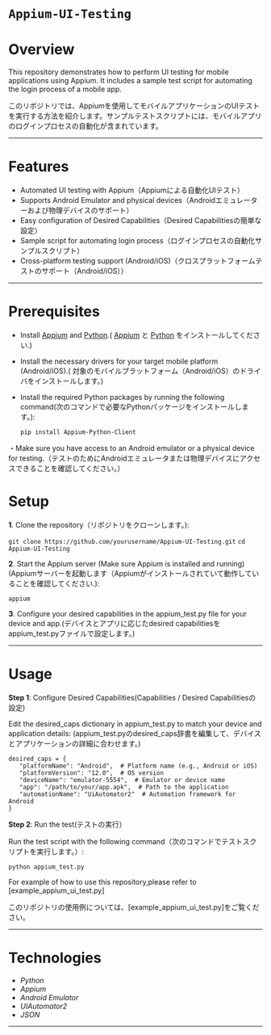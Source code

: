 
# `Appium-UI-Testing`

# Overview

This repository demonstrates how to perform UI testing for mobile applications using Appium. It includes a sample test script for automating the login process of a mobile app.

このリポジトリでは、Appiumを使用してモバイルアプリケーションのUIテストを実行する方法を紹介します。サンプルテストスクリプトには、モバイルアプリのログインプロセスの自動化が含まれています。

---
# Features
- Automated UI testing with Appium（Appiumによる自動化UIテスト）
- Supports Android Emulator and physical devices（Androidエミュレーターおよび物理デバイスのサポート）
- Easy configuration of Desired Capabilities（Desired Capabilitiesの簡単な設定）
- Sample script for automating login process（ログインプロセスの自動化サンプルスクリプト）
- Cross-platform testing support (Android/iOS)（クロスプラットフォームテストのサポート（Android/iOS））

 ---
 
# Prerequisites
- Install [Appium](https://appium.io/) and [Python](https://www.python.org/downloads/).( [Appium](https://appium.io/) と [Python](https://www.python.org/downloads/) をインストールしてください.)
- Install the necessary drivers for your target mobile platform (Android/iOS).( 対象のモバイルプラットフォーム（Android/iOS）のドライバをインストールします。)
- Install the required Python packages by running the following command(次のコマンドで必要なPythonパッケージをインストールします。):
    
  ```pip install Appium-Python-Client```

・Make sure you have access to an Android emulator or a physical device for testing.（テストのためにAndroidエミュレータまたは物理デバイスにアクセスできることを確認してください。）
# Setup

**1**.	Clone the repository（リポジトリをクローンします。):

```git clone https://github.com/yourusername/Appium-UI-Testing.git```
```cd Appium-UI-Testing```


**2**.	Start the Appium server (Make sure Appium is installed and running) (Appiumサーバーを起動します（Appiumがインストールされていて動作していることを確認してください.):

```appium```


**3**.	Configure your desired capabilities in the appium_test.py file for your device and app.(デバイスとアプリに応じたdesired capabilitiesをappium_test.pyファイルで設定します。)


---

# Usage

**Step 1**: Configure Desired Capabilities(Capabilities / Desired Capabilitiesの設定)

Edit the desired_caps dictionary in appium_test.py to match your device and application details:
(appium_test.pyのdesired_caps辞書を編集して、デバイスとアプリケーションの詳細に合わせます。)
```
desired_caps = {
   "platformName": "Android",  # Platform name (e.g., Android or iOS)
   "platformVersion": "12.0",  # OS version
   "deviceName": "emulator-5554",  # Emulator or device name
   "app": "/path/to/your/app.apk",  # Path to the application
   "automationName": "UiAutomator2"  # Automation framework for Android
}
```

**Step 2**: Run the test(テストの実行）

Run the test script with the following command（次のコマンドでテストスクリプトを実行します。）:

```python appium_test.py```

For example of how to use this repository,please refer to [example_appium_ui_test.py]

このリポジトリの使用例については、[example_appium_ui_test.py]をご覧ください。

---

# Technologies
- *Python*
- *Appium*
- *Android Emulator*
- *UIAutomator2*
- *JSON*

---
